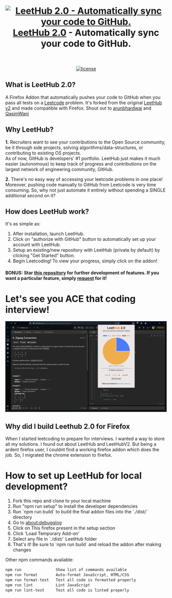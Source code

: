 <h1 align="center">
  <a href="https://standardjs.com"><img src="assets/octocode.png" alt="LeetHub 2.0 - Automatically sync your code to GitHub." width="400"></a>
  <br>
  <a href="https://addons.mozilla.org/en-US/firefox/addon/leethub-2-0-for-firefox/">LeetHub 2.0</a> - Automatically sync your code to GitHub.
  <br>
  <br>
</h1>

<p align="center">
  <a href="https://github.com/maitreya2954/LeetHub-2.0-Firefox/blob/main/LICENSE">
    <img src="https://img.shields.io/badge/license-MIT-blue.svg" alt="license"/>
  </a>
  <!-- <a href="https://discord.gg/anXT9vErxu">
    <img src="https://img.shields.io/discord/781373810251137074" alt="discord">
  </a> -->
  <!-- <a href="https://chrome.google.com/webstore/detail/leethub/aciombdipochlnkbpcbgdpjffcfdbggi">
    <img src="https://img.shields.io/chrome-web-store/v/aciombdipochlnkbpcbgdpjffcfdbggi.svg" alt="chrome-webstore"/>
  </a> -->
  <!-- <a href="https://chrome.google.com/webstore/detail/leethub/aciombdipochlnkbpcbgdpjffcfdbggi">
    <img src="https://img.shields.io/chrome-web-store/d/aciombdipochlnkbpcbgdpjffcfdbggi.svg" alt="users">
  </a>
  <a href="https://github.com/arunbhardwaj/LeetHub-1.1/graphs/contributors" alt="Contributors">
    <img src="https://img.shields.io/github/contributors/arunbhardwaj/LeetHub-1.1" />
  </a> -->
</p>

<!-- <div align="center">
  <a href="https://www.producthunt.com/posts/leethub?utm_source=badge-featured&utm_medium=badge&utm_souce=badge-leethub" target="_blank">
    <img src="https://api.producthunt.com/widgets/embed-image/v1/featured.svg?post_id=275757&theme=light" alt="LeetHub - Automatically sync your code b/w Leetcode & GitHub. | Product Hunt" />
  </a>

  [![Chrome](https://user-images.githubusercontent.com/53124886/111952712-34f12300-8aee-11eb-9fdd-ad579a1eb235.png)](https://chrome.google.com/webstore/detail/leethub/aciombdipochlnkbpcbgdpjffcfdbggi) [![Firefox](https://user-images.githubusercontent.com/53124886/126341427-4a4e57aa-767a-467e-83d2-b31fa3564441.png)](https://addons.mozilla.org/en-US/firefox/addon/leethub/)
</div> -->

<!-- ## LeetHub progress and numbers (YouTube Video):
[![LeetHub](https://user-images.githubusercontent.com/43754306/165053510-a757c95e-c3bc-49d5-995c-7a52368abd37.png)](https://www.youtube.com/watch?v=o33PIjqlOgw "LeetHub saves lives!") -->

## What is LeetHub 2.0?
<p>A Firefox Addon that automatically pushes your code to GitHub when you pass all tests on a <a href="http://leetcode.com/">Leetcode</a> problem. It's forked from the original <a href="https://chromewebstore.google.com/detail/leethub-v2/mhanfgfagplhgemhjfeolkkdidbakocm?hl=en">LeetHub v2</a> and made compatible with Firefox. Shout out to <a href="https://github.com/arunbhardwaj/LeetHub-2.0">arunbhardwaj</a> and <a href="https://github.com/QasimWani/LeetHub">QasimWani</a></p>

## Why LeetHub?
<p> <strong>1.</strong> Recruiters <em>want</em> to see your contributions to the Open Source community, be it through side projects, solving algorithms/data-structures, or contributing to existing OS projects.<br>
As of now, GitHub is developers' #1 portfolio. LeetHub just makes it much easier (autonomous) to keep track of progress and contributions on the largest network of engineering community, GitHub.</p>

<p> <strong>2.</strong> There's no easy way of accessing your leetcode problems in one place! <br>
Moreover, pushing code manually to GitHub from Leetcode is very time consuming. So, why not just automate it entirely without spending a SINGLE additional second on it? </p>

## How does LeetHub work?     

<p>It's as simple as:</p>
<ol>
  <li>After installation, launch LeetHub.</li>
  <li>Click on "authorize with GitHub" button to automatically set up your account with LeetHub.</li>
  <li>Setup an existing/new repository with LeetHub (private by default) by clicking "Get Started" button.</li>
  <li>Begin Leetcoding! To view your progress, simply click on the addon!</li>
</ol>


#### BONUS: Star [this repository](https://github.com/maitreya2954/LeetHub-2.0-Firefox) for further development of features. If you want a particular feature, simply [request](https://github.com/maitreya2954/LeetHub-2.0-Firefox/labels/feature) for it!

# Let's see you ACE that coding interview!

![leetcode view](assets/extension/leetcode_updated.png)

## Why did I build Leethub 2.0 for Firefox

When I started leetcoding to prepare for interviews. I wanted a way to store all my solutions. I found out about LeetHub and LeetHubV2. But being a ardent firefox user, I couldnt find a working firefox addon which does the job. So, I migrated the chrome extension to firefox.

# How to set up LeetHub for local development?

<ol>
  <li>Fork this repo and clone to your local machine</li>
  <li>Run "npm run setup" to install the developer dependencies</li>
  <li>Run `npm run build` to build the final addon files into the `./dist/` directory</li>
  <li>Go to <a href="about://debugging">about:debugging</a> </li>
  <li>Click on <a>This firefox</a> present in the setup section</li> 
  <li>Click 'Load Temporary Add-on'</li>
  <li>Select any file in `./dist/` LeetHub folder</li>
  <li>That's it! Be sure to `npm run build` and reload the addon after making changes</li>
</ol>

Other npm commands available:

```
npm run               Show list of commands available
npm run format        Auto-format JavaScript, HTML/CSS
npm run format-test   Test all code is formatted properly
npm run lint          Lint JavaScript
npm run lint-test     Test all code is linted properly
```
